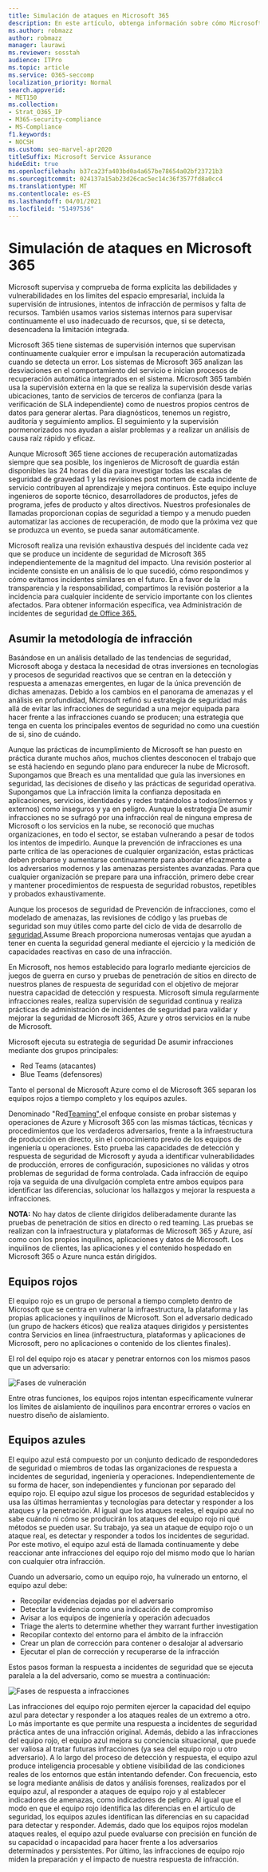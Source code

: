 ```yaml
---
title: Simulación de ataques en Microsoft 365
description: En este artículo, obtenga información sobre cómo Microsoft supervisa y prueba continuamente los límites del espacio empresarial para Microsoft 365.
ms.author: robmazz
author: robmazz
manager: laurawi
ms.reviewer: sosstah
audience: ITPro
ms.topic: article
ms.service: O365-seccomp
localization_priority: Normal
search.appverid:
- MET150
ms.collection:
- Strat_O365_IP
- M365-security-compliance
- MS-Compliance
f1.keywords:
- NOCSH
ms.custom: seo-marvel-apr2020
titleSuffix: Microsoft Service Assurance
hideEdit: true
ms.openlocfilehash: b37ca23fa403bd0a4a657be78654a02bf23721b3
ms.sourcegitcommit: 024137a15ab23d26cac5ec14c36f3577fd8a0cc4
ms.translationtype: MT
ms.contentlocale: es-ES
ms.lasthandoff: 04/01/2021
ms.locfileid: "51497536"
---
```

# <a name="attack-simulation-in-microsoft-365"></a>Simulación de ataques en Microsoft 365

Microsoft supervisa y comprueba de forma explícita las debilidades y vulnerabilidades en los límites del espacio empresarial, incluida la supervisión de intrusiones, intentos de infracción de permisos y falta de recursos. También usamos varios sistemas internos para supervisar continuamente el uso inadecuado de recursos, que, si se detecta, desencadena la limitación integrada.

Microsoft 365 tiene sistemas de supervisión internos que supervisan continuamente cualquier error e impulsan la recuperación automatizada cuando se detecta un error. Los sistemas de Microsoft 365 analizan las desviaciones en el comportamiento del servicio e inician procesos de recuperación automática integrados en el sistema. Microsoft 365 también usa la supervisión externa en la que se realiza la supervisión desde varias ubicaciones, tanto de servicios de terceros de confianza (para la verificación de SLA independiente) como de nuestros propios centros de datos para generar alertas. Para diagnósticos, tenemos un registro, auditoría y seguimiento amplios. El seguimiento y la supervisión pormenorizados nos ayudan a aislar problemas y a realizar un análisis de causa raíz rápido y eficaz.

Aunque Microsoft 365 tiene acciones de recuperación automatizadas siempre que sea posible, los ingenieros de Microsoft de guardia están disponibles las 24 horas del día para investigar todas las escalas de seguridad de gravedad 1 y las revisiones post mortem de cada incidente de servicio contribuyen al aprendizaje y mejora continuos. Este equipo incluye ingenieros de soporte técnico, desarrolladores de productos, jefes de programa, jefes de producto y altos directivos. Nuestros profesionales de llamadas proporcionan copias de seguridad a tiempo y a menudo pueden automatizar las acciones de recuperación, de modo que la próxima vez que se produzca un evento, se pueda sanar automáticamente.

Microsoft realiza una revisión exhaustiva después del incidente cada vez que se produce un incidente de seguridad de Microsoft 365 independientemente de la magnitud del impacto. Una revisión posterior al incidente consiste en un análisis de lo que sucedió, cómo respondimos y cómo evitamos incidentes similares en el futuro. En a favor de la transparencia y la responsabilidad, compartimos la revisión posterior a la incidencia para cualquier incidente de servicio importante con los clientes afectados. Para obtener información específica, vea Administración de incidentes de seguridad [de Office 365.](https://aka.ms/Office365SIM)

## <a name="assume-breach-methodology"></a>Asumir la metodología de infracción

Basándose en un análisis detallado de las tendencias de seguridad, Microsoft aboga y destaca la necesidad de otras inversiones en tecnologías y procesos de seguridad reactivos que se centran en la detección y respuesta a amenazas emergentes, en lugar de la única prevención de dichas amenazas. Debido a los cambios en el panorama de amenazas y el análisis en profundidad, Microsoft refinó su estrategia de seguridad más allá de evitar las infracciones de seguridad a una mejor equipada para hacer frente a las infracciones cuando se producen; una estrategia que tenga en cuenta los principales eventos de seguridad no como una cuestión de si, sino de cuándo.

Aunque las [](https://www.microsoft.com/TrustCenter/Security/default.aspx) prácticas de incumplimiento de Microsoft se han puesto en práctica durante muchos años, muchos clientes desconocen el trabajo que se está haciendo en segundo plano para endurecer la nube de Microsoft. Supongamos que Breach es una mentalidad que guía las inversiones en seguridad, las decisiones de diseño y las prácticas de seguridad operativa. Supongamos que La infracción limita la confianza depositada en aplicaciones, servicios, identidades y redes tratándolos a todos(internos y externos) como inseguros y ya en peligro. Aunque la estrategia De asumir infracciones no se sufragó por una infracción real de ninguna empresa de Microsoft o los servicios en la nube, se reconoció que muchas organizaciones, en todo el sector, se estaban vulnerando a pesar de todos los intentos de impedirlo. Aunque la prevención de infracciones es una parte crítica de las operaciones de cualquier organización, estas prácticas deben probarse y aumentarse continuamente para abordar eficazmente a los adversarios modernos y las amenazas persistentes avanzadas. Para que cualquier organización se prepare para una infracción, primero debe crear y mantener procedimientos de respuesta de seguridad robustos, repetibles y probados exhaustivamente.

Aunque los procesos de seguridad de Prevención de infracciones, como el modelado de amenazas, las revisiones de código y las pruebas de seguridad son muy útiles como parte del ciclo de vida de desarrollo de [seguridad,](https://www.microsoft.com/securityengineering/sdl/)Assume Breach proporciona numerosas ventajas que ayudan a tener en cuenta la seguridad general mediante el ejercicio y la medición de capacidades reactivas en caso de una infracción.

En Microsoft, nos hemos establecido para lograrlo mediante ejercicios de juegos de guerra en curso y pruebas de penetración de sitios en directo de nuestros planes de respuesta de seguridad con el objetivo de mejorar nuestra capacidad de detección y respuesta. Microsoft simula regularmente infracciones reales, realiza supervisión de seguridad continua y realiza prácticas de administración de incidentes de seguridad para validar y mejorar la seguridad de Microsoft 365, Azure y otros servicios en la nube de Microsoft.

Microsoft ejecuta su estrategia de seguridad De asumir infracciones mediante dos grupos principales:

- Red Teams (atacantes)
- Blue Teams (defensores)

Tanto el personal de Microsoft Azure como el de Microsoft 365 separan los equipos rojos a tiempo completo y los equipos azules.

Denominado "Red[Teaming",](https://go.microsoft.com/fwlink/?linkid=518599)el enfoque consiste en probar sistemas y operaciones de Azure y Microsoft 365 con las mismas tácticas, técnicas y procedimientos que los verdaderos adversarios, frente a la infraestructura de producción en directo, sin el conocimiento previo de los equipos de ingeniería u operaciones. Esto prueba las capacidades de detección y respuesta de seguridad de Microsoft y ayuda a identificar vulnerabilidades de producción, errores de configuración, suposiciones no válidas y otros problemas de seguridad de forma controlada. Cada infracción de equipo roja va seguida de una divulgación completa entre ambos equipos para identificar las diferencias, solucionar los hallazgos y mejorar la respuesta a infracciones.

**NOTA:** No hay datos de cliente dirigidos deliberadamente durante las pruebas de penetración de sitios en directo o red teaming. Las pruebas se realizan con la infraestructura y plataformas de Microsoft 365 y Azure, así como con los propios inquilinos, aplicaciones y datos de Microsoft. Los inquilinos de clientes, las aplicaciones y el contenido hospedado en Microsoft 365 o Azure nunca están dirigidos.

## <a name="red-teams"></a>Equipos rojos

El equipo rojo es un grupo de personal a tiempo completo dentro de Microsoft que se centra en vulnerar la infraestructura, la plataforma y las propias aplicaciones y inquilinos de Microsoft. Son el adversario dedicado (un grupo de hackers éticos) que realiza ataques dirigidos y persistentes contra Servicios en línea (infraestructura, plataformas y aplicaciones de Microsoft, pero no aplicaciones o contenido de los clientes finales).

El rol del equipo rojo es atacar y penetrar entornos con los mismos pasos que un adversario:

![Fases de vulneración](../media/office-365-isolation-breach-stages.png)

Entre otras funciones, los equipos rojos intentan específicamente vulnerar los límites de aislamiento de inquilinos para encontrar errores o vacíos en nuestro diseño de aislamiento.

## <a name="blue-teams"></a>Equipos azules

El equipo azul está compuesto por un conjunto dedicado de respondedores de seguridad o miembros de todas las organizaciones de respuesta a incidentes de seguridad, ingeniería y operaciones. Independientemente de su forma de hacer, son independientes y funcionan por separado del equipo rojo. El equipo azul sigue los procesos de seguridad establecidos y usa las últimas herramientas y tecnologías para detectar y responder a los ataques y la penetración. Al igual que los ataques reales, el equipo azul no sabe cuándo ni cómo se producirán los ataques del equipo rojo ni qué métodos se pueden usar. Su trabajo, ya sea un ataque de equipo rojo o un ataque real, es detectar y responder a todos los incidentes de seguridad. Por este motivo, el equipo azul está de llamada continuamente y debe reaccionar ante infracciones del equipo rojo del mismo modo que lo harían con cualquier otra infracción.

Cuando un adversario, como un equipo rojo, ha vulnerado un entorno, el equipo azul debe:

- Recopilar evidencias dejadas por el adversario
- Detectar la evidencia como una indicación de compromiso
- Avisar a los equipos de ingeniería y operación adecuados
- Triage the alerts to determine whether they warrant further investigation
- Recopilar contexto del entorno para el ámbito de la infracción
- Crear un plan de corrección para contener o desalojar al adversario
- Ejecutar el plan de corrección y recuperarse de la infracción

Estos pasos forman la respuesta a incidentes de seguridad que se ejecuta paralela a la del adversario, como se muestra a continuación:

![Fases de respuesta a infracciones](../media/office-365-isolation-breach-response-stages.png)

Las infracciones del equipo rojo permiten ejercer la capacidad del equipo azul para detectar y responder a los ataques reales de un extremo a otro. Lo más importante es que permite una respuesta a incidentes de seguridad práctica antes de una infracción original. Además, debido a las infracciones del equipo rojo, el equipo azul mejora su conciencia situacional, que puede ser valiosa al tratar futuras infracciones (ya sea del equipo rojo u otro adversario). A lo largo del proceso de detección y respuesta, el equipo azul produce inteligencia procesable y obtiene visibilidad de las condiciones reales de los entornos que están intentando defender. Con frecuencia, esto se logra mediante análisis de datos y análisis forenses, realizados por el equipo azul, al responder a ataques de equipo rojo y al establecer indicadores de amenazas, como indicadores de peligro. Al igual que el modo en que el equipo rojo identifica las diferencias en el artículo de seguridad, los equipos azules identifican las diferencias en su capacidad para detectar y responder. Además, dado que los equipos rojos modelan ataques reales, el equipo azul puede evaluarse con precisión en función de su capacidad o incapacidad para hacer frente a los adversarios determinados y persistentes. Por último, las infracciones de equipo rojo miden la preparación y el impacto de nuestra respuesta de infracción.
